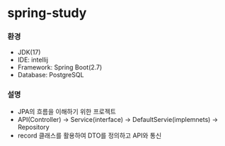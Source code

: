 # spring-study

  ### 환경
  - JDK(17)
  - IDE: intellij
  - Framework: Spring Boot(2.7)
  - Database: PostgreSQL
  
  
  ### 설명
  - JPA의 흐름을 이해하기 위한 프로젝트
  - API(Controller) -> Service(interface) -> DefaultServie(implemnets) -> Repository
  - record 클래스를 활용하여 DTO를 정의하고 API와 통신
